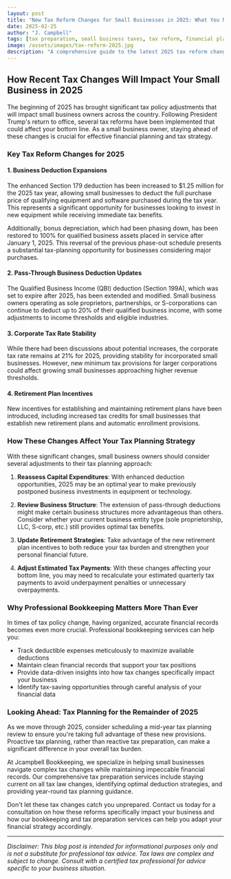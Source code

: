 ```yaml
---
layout: post
title: "New Tax Reform Changes for Small Businesses in 2025: What You Need to Know"
date: 2025-02-25
author: "J. Campbell"
tags: [tax preparation, small business taxes, tax reform, financial planning, tax deductions]
image: /assets/images/tax-reform-2025.jpg
description: "A comprehensive guide to the latest 2025 tax reform changes affecting small businesses and how to adapt your financial strategy accordingly."
---
```


## How Recent Tax Changes Will Impact Your Small Business in 2025

The beginning of 2025 has brought significant tax policy adjustments that will impact small business owners across the country. Following President Trump's return to office, several tax reforms have been implemented that could affect your bottom line. As a small business owner, staying ahead of these changes is crucial for effective financial planning and tax strategy.

### Key Tax Reform Changes for 2025

#### 1. Business Deduction Expansions

The enhanced Section 179 deduction has been increased to $1.25 million for the 2025 tax year, allowing small businesses to deduct the full purchase price of qualifying equipment and software purchased during the tax year. This represents a significant opportunity for businesses looking to invest in new equipment while receiving immediate tax benefits.

Additionally, bonus depreciation, which had been phasing down, has been restored to 100% for qualified business assets placed in service after January 1, 2025. This reversal of the previous phase-out schedule presents a substantial tax-planning opportunity for businesses considering major purchases.

#### 2. Pass-Through Business Deduction Updates

The Qualified Business Income (QBI) deduction (Section 199A), which was set to expire after 2025, has been extended and modified. Small business owners operating as sole proprietors, partnerships, or S-corporations can continue to deduct up to 20% of their qualified business income, with some adjustments to income thresholds and eligible industries.

#### 3. Corporate Tax Rate Stability

While there had been discussions about potential increases, the corporate tax rate remains at 21% for 2025, providing stability for incorporated small businesses. However, new minimum tax provisions for larger corporations could affect growing small businesses approaching higher revenue thresholds.

#### 4. Retirement Plan Incentives

New incentives for establishing and maintaining retirement plans have been introduced, including increased tax credits for small businesses that establish new retirement plans and automatic enrollment provisions.

### How These Changes Affect Your Tax Planning Strategy

With these significant changes, small business owners should consider several adjustments to their tax planning approach:

1. **Reassess Capital Expenditures**: With enhanced deduction opportunities, 2025 may be an optimal year to make previously postponed business investments in equipment or technology.

2. **Review Business Structure**: The extension of pass-through deductions might make certain business structures more advantageous than others. Consider whether your current business entity type (sole proprietorship, LLC, S-corp, etc.) still provides optimal tax benefits.

3. **Update Retirement Strategies**: Take advantage of the new retirement plan incentives to both reduce your tax burden and strengthen your personal financial future.

4. **Adjust Estimated Tax Payments**: With these changes affecting your bottom line, you may need to recalculate your estimated quarterly tax payments to avoid underpayment penalties or unnecessary overpayments.

### Why Professional Bookkeeping Matters More Than Ever

In times of tax policy change, having organized, accurate financial records becomes even more crucial. Professional bookkeeping services can help you:

- Track deductible expenses meticulously to maximize available deductions
- Maintain clean financial records that support your tax positions
- Provide data-driven insights into how tax changes specifically impact your business
- Identify tax-saving opportunities through careful analysis of your financial data

### Looking Ahead: Tax Planning for the Remainder of 2025

As we move through 2025, consider scheduling a mid-year tax planning review to ensure you're taking full advantage of these new provisions. Proactive tax planning, rather than reactive tax preparation, can make a significant difference in your overall tax burden.

At Jcampbell Bookkeeping, we specialize in helping small businesses navigate complex tax changes while maintaining impeccable financial records. Our comprehensive tax preparation services include staying current on all tax law changes, identifying optimal deduction strategies, and providing year-round tax planning guidance.

Don't let these tax changes catch you unprepared. Contact us today for a consultation on how these reforms specifically impact your business and how our bookkeeping and tax preparation services can help you adapt your financial strategy accordingly.

---

*Disclaimer: This blog post is intended for informational purposes only and is not a substitute for professional tax advice. Tax laws are complex and subject to change. Consult with a certified tax professional for advice specific to your business situation.*
